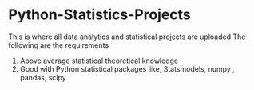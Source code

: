 # Python-Statistics-Projects
This is where all data analytics and statistical projects are uploaded
The following are the requirements
1. Above average statistical theoretical knowledge
2. Good with Python statistical packages like, Statsmodels, numpy , pandas, scipy 
